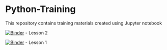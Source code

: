 # Python-Training
This repository contains training materials created using Jupyter notebook

[![Binder](https://mybinder.org/badge_logo.svg)](https://mybinder.org/v2/gh/ghani1506/Python-Training/main?labpath=project_notebook_1.ipynb) - Lesson 2


[![Binder](https://mybinder.org/badge_logo.svg)](https://mybinder.org/v2/gh/ghani1506/Python-Training/main?labpath=lesson_1.ipynb) - Lesson 1
